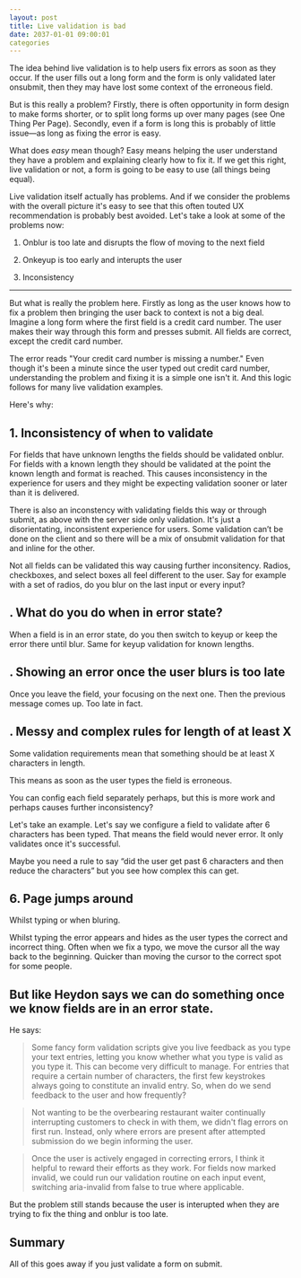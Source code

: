 ```yaml
---
layout: post
title: Live validation is bad
date: 2037-01-01 09:00:01
categories
---
```


The idea behind live validation is to help users fix errors as soon as they occur. If the user fills out a long form and the form is only validated later onsubmit, then they may have lost some context of the erroneous field.

But is this really a problem? Firstly, there is often opportunity in form design to make forms shorter, or to split long forms up over many pages (see One Thing Per Page). Secondly, even if a form is long this is probably of little issue&mdash;as long as fixing the error is easy.

What does *easy* mean though? Easy means helping the user understand they have a problem and explaining clearly how to fix it. If we get this right, live validation or not, a form is going to be easy to use (all things being equal).


Live validation itself actually has problems. And if we consider the problems with the overall picture it's easy to see that this often touted UX recommendation is probably best avoided. Let's take a look at some of the problems now:

1. Onblur is too late and disrupts the flow of moving to the next field

2. Onkeyup is too early and interupts the user

3. Inconsistency

---

But what is really the problem here. Firstly as long as the user knows how to fix a problem then bringing the user back to context is not a big deal. Imagine a long form where the first field is a credit card number. The user makes their way through this form and presses submit. All fields are correct, except the credit card number.

The error reads "Your credit card number is missing a number." Even though it's been a minute since the user typed out credit card number, understanding the problem and fixing it is a simple one isn't it. And this logic follows for many live validation examples.

Here's why:

## 1. Inconsistency of when to validate

For fields that have unknown lengths the fields should be validated onblur. For fields with a known length they should be validated at the point the known length and format is reached. This causes inconsistency in the experience for users and they might be expecting validation sooner or later than it is delivered.

There is also an inconstency with validating fields this way or through submit, as above with the server side only validation. It's just a disorientating, inconsistent experience for users. Some validation can’t be done on the client and so there will be a mix of onsubmit validation for that and inline for the other.

Not all fields can be validated this way causing further inconsitency. Radios, checkboxes, and select boxes all feel different to the user. Say for example with a set of radios, do you blur on the last input or every input?

## . What do you do when in error state?

When a field is in an error state, do you then switch to keyup or keep the error there until blur. Same for keyup validation for known lengths.

## . Showing an error once the user blurs is too late

Once you leave the field, your focusing on the next one. Then the previous message comes up. Too late in fact.

## . Messy and complex rules for length of at least X

Some validation requirements mean that something should be at least X characters in length. 

This means as soon as the user types the field is erroneous. 

You can config each field separately perhaps, but this is more work and perhaps causes further inconsistency? 

Let's take an example. Let's say we configure a field to validate after 6 characters has been typed. That means the field would never error. It only validates once it's successful.

Maybe you need a rule to say “did the user get past 6 characters and then reduce the characters” but you see how complex this can get.

## 6. Page jumps around

Whilst typing or when bluring.

Whilst typing the error appears and hides as the user types the correct and incorrect thing. Often when we fix a typo, we move the cursor all the way back to the beginning. Quicker than moving the cursor to the correct spot for some people.

## But like Heydon says we can do something once we know fields are in an error state.

He says:

> Some fancy form validation scripts give you live feedback as you type your text entries, letting you know whether what you type is valid as you type it. This can become very difficult to manage. For entries that require a certain number of characters, the first few keystrokes always going to constitute an invalid entry. So, when do we send feedback to the user and how frequently?

> Not wanting to be the overbearing restaurant waiter continually interrupting customers to check in with them, we didn't flag errors on first run. Instead, only where errors are present after attempted submission do we begin informing the user.

> Once the user is actively engaged in correcting errors, I think it helpful to reward their efforts as they work. For fields now marked invalid, we could run our validation routine on each input event, switching aria-invalid from false to true where applicable.

But the problem still stands because the user is interupted when they are trying to fix the thing and onblur is too late.

## Summary

All of this goes away if you just validate a form on submit.

